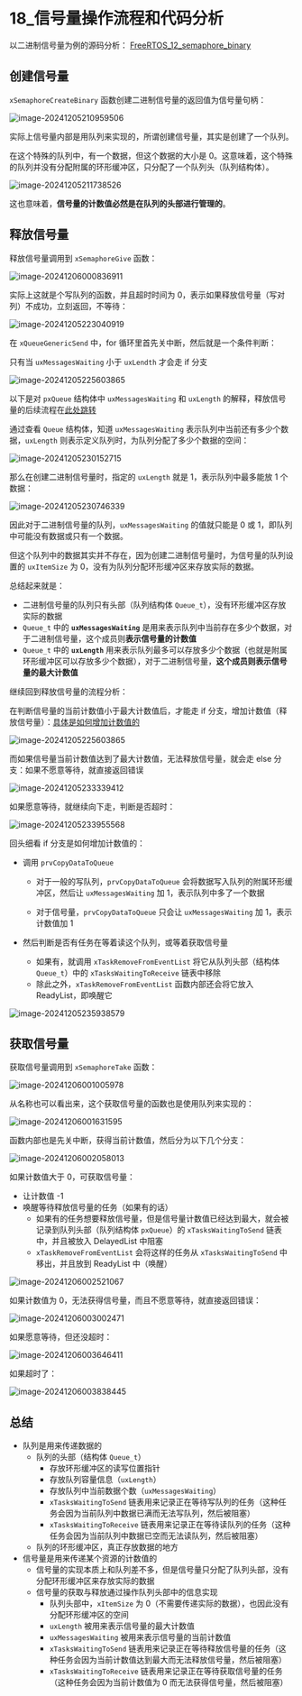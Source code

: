 # 18_信号量操作流程和代码分析



以二进制信号量为例的源码分析： [FreeRTOS_12_semaphore_binary](source/FreeRTOS_12_semaphore_binary) 



## 创建信号量

`xSemaphoreCreateBinary` 函数创建二进制信号量的返回值为信号量句柄：

![image-20241205210959506](./img/18_信号量操作流程和代码分析/image-20241205210959506.png)

实际上信号量内部是用队列来实现的，所谓创建信号量，其实是创建了一个队列。

在这个特殊的队列中，有一个数据，但这个数据的大小是 0。这意味着，这个特殊的队列并没有分配附属的环形缓冲区，只分配了一个队列头（队列结构体）。

![image-20241205211738526](./img/18_信号量操作流程和代码分析/image-20241205211738526.png)

这也意味着，**信号量的计数值必然是在队列的头部进行管理的**。



## 释放信号量

释放信号量调用到 `xSemaphoreGive` 函数：

![image-20241206000836911](./img/18_信号量操作流程和代码分析/image-20241206000836911.png)

实际上这就是个写队列的函数，并且超时时间为 0，表示如果释放信号量（写对列）不成功，立刻返回，不等待：

![image-20241205223040919](./img/18_信号量操作流程和代码分析/image-20241205223040919.png)

在 `xQueueGenericSend` 中，for 循环里首先关中断，然后就是一个条件判断：

只有当 `uxMessagesWaiting` 小于 `uxLendth` 才会走 if 分支

![image-20241205225603865](./img/18_信号量操作流程和代码分析/image-20241205225603865.png)

以下是对 `pxQueue` 结构体中 `uxMessagesWaiting` 和 `uxLength` 的解释，释放信号量的后续流程在[此处跳转](#anchor-1)

通过查看 `Queue` 结构体，知道 `uxMessagesWaiting` 表示队列中当前还有多少个数据，`uxLength` 则表示定义队列时，为队列分配了多少个数据的空间：

![image-20241205230152715](./img/18_信号量操作流程和代码分析/image-20241205230152715.png)

那么在创建二进制信号量时，指定的 `uxLength` 就是 1，表示队列中最多能放 1 个数据：

![image-20241205230746339](./img/18_信号量操作流程和代码分析/image-20241205230746339.png)

因此对于二进制信号量的队列，`uxMessagesWaiting` 的值就只能是 0 或 1，即队列中可能没有数据或只有一个数据。

但这个队列中的数据其实并不存在，因为创建二进制信号量时，为信号量的队列设置的 `uxItemSize` 为 0，没有为队列分配环形缓冲区来存放实际的数据。

总结起来就是：

- 二进制信号量的队列只有头部（队列结构体 `Queue_t`），没有环形缓冲区存放实际的数据
- `Queue_t` 中的 **`uxMessagesWaiting`** 是用来表示队列中当前存在多少个数据，对于二进制信号量，这个成员则**表示信号量的计数值**
- `Queue_t` 中的 **`uxLength`** 用来表示队列最多可以存放多少个数据（也就是附属环形缓冲区可以存放多少个数据），对于二进制信号量，**这个成员则表示信号量的最大计数值**

继续回到释放信号量的流程分析：<a id="anchor-1"></a>

在判断信号量的当前计数值小于最大计数值后，才能走 if 分支，增加计数值（释放信号量）：[具体是如何增加计数值的](#anchor-2)

![image-20241205225603865](./img/18_信号量操作流程和代码分析/image-20241205225603865.png)

而如果信号量当前计数值达到了最大计数值，无法释放信号量，就会走 else 分支：如果不愿意等待，就直接返回错误

![image-20241205233339412](./img/18_信号量操作流程和代码分析/image-20241205233339412.png)

如果愿意等待，就继续向下走，判断是否超时：

![image-20241205233955568](./img/18_信号量操作流程和代码分析/image-20241205233955568.png)

回头细看 if 分支是如何增加计数值的：<a id="anchor-2"></a>

- 调用 `prvCopyDataToQueue`

  - 对于一般的写队列，`prvCopyDataToQueue` 会将数据写入队列的附属环形缓冲区，然后让 `uxMessagesWaiting` 加 1，表示队列中多了一个数据

  - 对于信号量，`prvCopyDataToQueue` 只会让 `uxMessagesWaiting` 加 1，表示计数值加 1

- 然后判断是否有任务在等着读这个队列，或等着获取信号量
  - 如果有，就调用 `xTaskRemoveFromEventList` 将它从队列头部（结构体 `Queue_t`）中的 `xTasksWaitingToReceive` 链表中移除
  - 除此之外，`xTaskRemoveFromEventList` 函数内部还会将它放入 ReadyList，即唤醒它

![image-20241205235938579](./img/18_信号量操作流程和代码分析/image-20241205235938579.png)



## 获取信号量

获取信号量调用到 `xSemaphoreTake` 函数：

![image-20241206001005978](./img/18_信号量操作流程和代码分析/image-20241206001005978.png)

从名称也可以看出来，这个获取信号量的函数也是使用队列来实现的：

![image-20241206001631595](./img/18_信号量操作流程和代码分析/image-20241206001631595.png)

函数内部也是先关中断，获得当前计数值，然后分为以下几个分支：

![image-20241206002058013](./img/18_信号量操作流程和代码分析/image-20241206002058013.png)

如果计数值大于 0，可获取信号量：

- 让计数值 -1
- 唤醒等待释放信号量的任务（如果有的话）
  - 如果有的任务想要释放信号量，但是信号量计数值已经达到最大，就会被记录到队列头部（队列结构体 `pxQueue`）的 `xTasksWaitingToSend` 链表中，并且被放入 DelayedList 中阻塞
  - `xTaskRemoveFromEventList` 会将这样的任务从 `xTasksWaitingToSend` 中移出，并且放到 ReadyList 中（唤醒）

![image-20241206002521067](./img/18_信号量操作流程和代码分析/image-20241206002521067.png)

如果计数值为 0，无法获得信号量，而且不愿意等待，就直接返回错误：

![image-20241206003002471](./img/18_信号量操作流程和代码分析/image-20241206003002471.png)

如果愿意等待，但还没超时：

![image-20241206003646411](./img/18_信号量操作流程和代码分析/image-20241206003646411.png)

如果超时了：

![image-20241206003838445](./img/18_信号量操作流程和代码分析/image-20241206003838445.png)



## 总结

- 队列是用来传递数据的
  - 队列的头部（结构体 `Queue_t`）
    - 存放环形缓冲区的读写位置指针
    - 存放队列容量信息（`uxLength`）
    - 存放队列中当前数据个数（`uxMessagesWaiting`）
    - `xTasksWaitingToSend` 链表用来记录正在等待写队列的任务（这种任务会因为当前队列中数据已满而无法写队列，然后被阻塞）
    - `xTasksWaitingToReceive` 链表用来记录正在等待读队列的任务（这种任务会因为当前队列中数据已空而无法读队列，然后被阻塞）
  - 队列的环形缓冲区，真正存放数据的地方
- 信号量是用来传递某个资源的计数值的
  - 信号量的实现本质上和队列差不多，但是信号量只分配了队列头部，没有分配环形缓冲区来存放实际的数据
  - 信号量的获取与释放通过操作队列头部中的信息实现
    - 队列头部中，`xItemSize` 为 0（不需要传递实际的数据），也因此没有分配环形缓冲区的空间
    - `uxLength` 被用来表示信号量的最大计数值
    - `uxMessagesWaiting` 被用来表示信号量的当前计数值
    - `xTasksWaitingToSend` 链表用来记录正在等待释放信号量的任务（这种任务会因为当前计数值达到最大而无法释放信号量，然后被阻塞）
    - `xTasksWaitingToReceive` 链表用来记录正在等待获取信号量的任务（这种任务会因为当前计数值为 0 而无法获得信号量，然后被阻塞）
